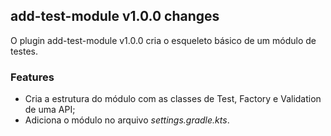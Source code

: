 ## add-test-module v1.0.0 changes

O plugin add-test-module v1.0.0 cria o esqueleto básico de um módulo de testes.

### Features

* Cria a estrutura do módulo com as classes de Test, Factory e Validation de uma API;
* Adiciona o módulo no arquivo _settings.gradle.kts_.